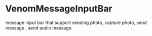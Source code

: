# VenomMessageInputBar
message input bar that support sending photo, capture photo, send message , send audio message
